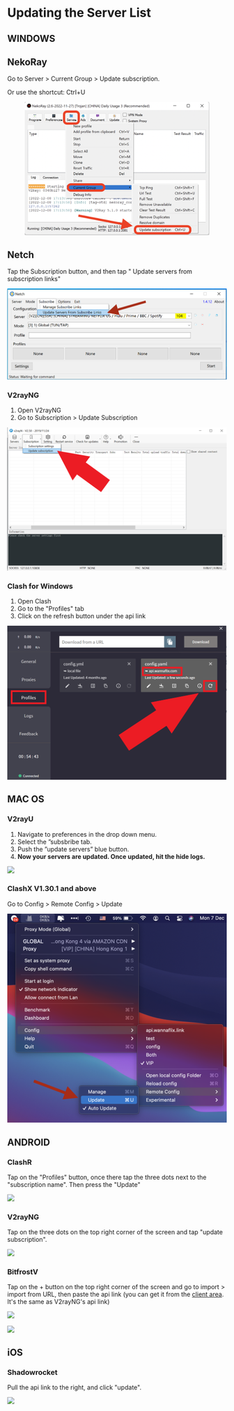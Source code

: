 # Updating the Server List

## WINDOWS

## NekoRay

Go to Server > Current Group > Update subscription.&#x20;

Or use the shortcut: Ctrl+U

<figure><img src="../.gitbook/assets/Screen Shot 2022-12-08 at 5.29.40 PM.png" alt=""><figcaption></figcaption></figure>

## Netch

Tap the Subscription button, and then tap " Update servers from subscription links"

![](../.gitbook/assets/screenshot-2020-12-08-at-12.25.23-am.png)

### V2rayNG

1. Open V2rayNG
2. Go to Subscription > Update Subscription

![](../.gitbook/assets/v2rayngupdate.png)

### Clash for Windows

1. Open Clash
2. Go to the "Profiles" tab
3. Click on the refresh button under the api link

![](<../.gitbook/assets/clashupdate (1).png>)

## MAC OS&#x20;

### V2rayU&#x20;

1. Navigate to preferences in the drop down menu.
2. Select the ”subsbribe  tab.
3. Push the ”update servers”  blue button.
4. **Now your servers are updated. Once updated, hit the hide logs.**

![](../.gitbook/assets/img\_0022.png)

### ClashX V1.30.1 and above

Go to Config > Remote Config > Update

![](../.gitbook/assets/screenshot-2020-12-07-at-11.44.04-pm.png)

## ANDROID

### ClashR

Tap on the "Profiles" button, once there tap the three dots next to the "subscription name". Then press the "Update"

![](../.gitbook/assets/130529443\_461042448214412\_4654997528730791608\_n.jpg)

### V2rayNG

Tap on the three dots on the top right corner of the screen and tap "update subscription".

![](../.gitbook/assets/screenshot\_2020-02-27-16-40-43-935\_com.v2ray.ang.png)

### BitfrostV

Tap on the + button on the top right corner of the screen and go to import > import from URL, then paste the api link (you can get it from the [client area](https://wannaflix.com/clientarea.php). It's the same as V2rayNG's api link)

![](../.gitbook/assets/screenshot\_2020-02-27-16-41-01-256\_com.github.dawndiy.bifrostv.png)

![](../.gitbook/assets/screenshot\_2020-02-27-16-41-52-656\_com.github.dawndiy.bifrostv.png)

## iOS

### Shadowrocket

Pull the api link to the right, and click "update".

![](../.gitbook/assets/img\_5040.png)
